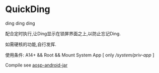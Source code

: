 # QuickDing
ding ding ding

配合定时执行,让Ding显示在锁屏界面之上,以防止忘记Ding.

如需硬核的功能,自行发挥.

使用条件:
A14+ && Root && Mount System App [ only */system/priv-app* ]

Compile see [aosp-android-jar](https://github.com/Reginer/aosp-android-jar)
